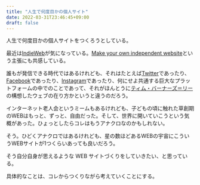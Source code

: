 ```yaml
---
title: "人生で何度目かの個人サイト"
date: 2022-03-31T23:46:45+09:00
draft: false
---
```


人生で何度目かの個人サイトをつくろうとしている。

最近は[IndieWeb](https://indieweb.org/)が気になっている。[Make your own independent website](https://victoria.dev/blog/make-your-own-independent-website/)という主張にも共感している。

誰もが発信できる時代ではあるけれども、それはたとえば[Twitter](https://twitter.com/)であったり、[Facebook](https://www.facebook.com/)であったり、[Instagram](https://www.instagram.com/)であったり、何にせよ共通する巨大なプラットフォームの中でのことであって、それがほんとうに[ティム・バーナーズ＝リー](https://www.amazon.co.jp/dp/4839902879)の構想したウェブの在り方かというと違うのだろう。

インターネット老人会というミームもあるけれども、子どもの頃に触れた草創期のWEBはもっと、ずっと、自由だった。そして、世界に開いていこうという気概があった。ひょっとしたらコレはもうアナクロなのかもしれない。

そう。ひどくアナクロではあるけれども、星の数ほどあるWEBの宇宙にこういうWEBサイトが1つくらいあっても良いだろう。

そう自分自身が思えるような WEB サイトづくりをしていきたい、と思っている。

具体的なことは、コレからつくりながら考えていくことにする。